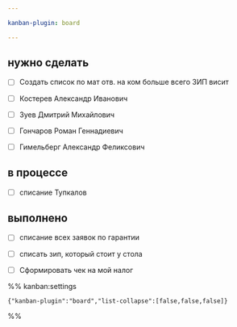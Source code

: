 ```yaml
---

kanban-plugin: board

---
```


## нужно сделать

- [ ] Создать список по мат отв. на ком больше всего ЗИП висит
- [ ] Костерев Александр  Иванович
- [ ] Зуев Дмитрий Михайлович
- [ ] Гончаров Роман Геннадиевич
- [ ] Гимельберг  Александр  Феликсович


## в процессе

- [ ] списание Тупкалов


## выполнено

- [ ] списание всех заявок по гарантии
- [ ] списать зип, который стоит у стола
- [ ] Сформировать чек на мой налог




%% kanban:settings
```
{"kanban-plugin":"board","list-collapse":[false,false,false]}
```
%%